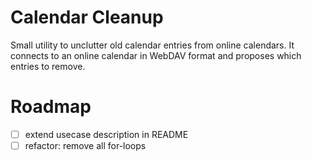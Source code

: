 # Calendar Cleanup

Small utility to unclutter old calendar entries from online calendars.
It connects to an online calendar in WebDAV format and proposes which entries to remove.

# Roadmap

- [ ] extend usecase description in README
- [ ] refactor: remove all for-loops
